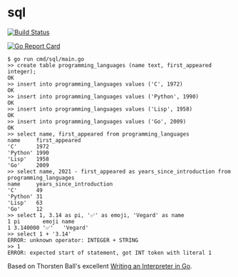 # sql

<a href="https://github.com/vegarsti/sql/actions"><img src="https://github.com/vegarsti/sql/workflows/test/badge.svg" alt="Build Status"></a>

[![Go Report Card](https://goreportcard.com/badge/github.com/vegarsti/sql)](https://goreportcard.com/report/github.com/vegarsti/sql)

```
$ go run cmd/sql/main.go
>> create table programming_languages (name text, first_appeared integer);
OK
>> insert into programming_languages values ('C', 1972)
OK
>> insert into programming_languages values ('Python', 1990)
OK
>> insert into programming_languages values ('Lisp', 1958)
OK
>> insert into programming_languages values ('Go', 2009)
OK
>> select name, first_appeared from programming_languages
name     first_appeared
'C'      1972
'Python' 1990
'Lisp'   1958
'Go'     2009
>> select name, 2021 - first_appeared as years_since_introduction from programming_languages
name     years_since_introduction
'C'      49
'Python' 31
'Lisp'   63
'Go'     12
>> select 1, 3.14 as pi, '✅' as emoji, 'Vegard' as name
1 pi       emoji name
1 3.140000 '✅'   'Vegard'
>> select 1 + '3.14'
ERROR: unknown operator: INTEGER + STRING
>> 1
ERROR: expected start of statement, got INT token with literal 1
```

Based on Thorsten Ball's excellent [Writing an Interpreter in Go](https://interpreterbook.com/).
